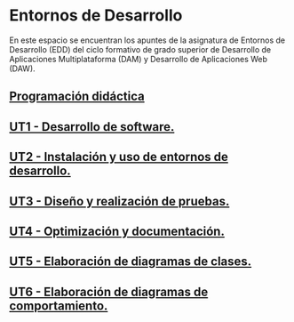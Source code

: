 # Entornos de Desarrollo

En este espacio se encuentran los apuntes de la asignatura de Entornos de Desarrollo (EDD) del ciclo formativo de grado superior de Desarrollo de Aplicaciones Multiplataforma (DAM) y Desarrollo de Aplicaciones Web (DAW).

## [Programación didáctica](pd.md)

## [UT1 - Desarrollo de software.](UT1)

## [UT2 - Instalación y uso de entornos de desarrollo.](UT1)

## [UT3 - Diseño y realización de pruebas.](UT1)

## [UT4 - Optimización y documentación.](UT1)

## [UT5 - Elaboración de diagramas de clases.](UT1)

## [UT6 - Elaboración de diagramas de comportamiento.](UT1)
